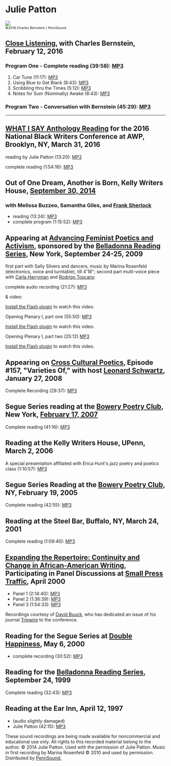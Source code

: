Julie Patton
============

![](https://media.sas.upenn.edu/pennsound/authors/Patton/Patton-Julie_2016-02-12.jpg)  
<span style="font-size:75%;">©2016 Charles Bernstein / PennSound</span>


[Close Listening](Close-Listening.php), with Charles Bernstein, February 12, 2016
---------------------------------------------------------------------------------

### Program One - Complete reading (39:58): [MP3](https://media.sas.upenn.edu/pennsound/authors/Patton/Close-Listening/Patton_Julie_Close_Listening_reading_2-12-16.mp3)

1.  Car Tune (11:17): [MP3](https://media.sas.upenn.edu/pennsound/authors/Patton/Close-Listening/Patton-Julie_Close-Listening-Reading_Car-Tune_2-12-16.mp3)
2.  Using Blue to Get Black (8:43): [MP3](https://media.sas.upenn.edu/pennsound/authors/Patton/Close-Listening/Patton-Julie_Close-Listening-Reading_Using-Blue-To-Get-Black_2-12-16.mp3)
3.  Scribbling thru the Times (5:12): [MP3](https://media.sas.upenn.edu/pennsound/authors/Patton/Close-Listening/Patton-Julie_Close-Listening-Reading_Scribbling-Thru-the-Times_2-12-16.mp3)
4.  Notes for Sum (Nominally) Awake (8:43): [MP3](https://media.sas.upenn.edu/pennsound/authors/Patton/Close-Listening/Patton-Julie_Close-Listening-Reading_Notes-For-Some-Awake_2-12-16.mp3)

### Program Two - Conversation with Bernstein (45:29): [MP3](https://media.sas.upenn.edu/pennsound/authors/Patton/Close-Listening/Patton_Julie_Close_Listening_conversation_2-12-16.mp3)

------------------------------------------------------------------------

[WHAT I SAY Anthology Reading](Heatstrings.php#WHAT-I-SAY-MAR-16) for the 2016 National Black Writers Conference at AWP, Brooklyn, NY, March 31, 2016
-----------------------------------------------------------------------------------------------------------------------------------------------------

reading by Julie Patton (13:20): [MP3](https://media.sas.upenn.edu/pennsound/groups/Heatstrings/3-31-16/Patton-Julie_WHAT-I-SAY_Heatstrings_3-31-16.mp3)

complete reading (1:54:16): [MP3](https://media.sas.upenn.edu/pennsound/groups/Heatstrings/3-31-16/Complete_WHAT-I-SAY_Heatstrings_3-31-16.mp3)


Out of One Dream, Another is Born, Kelly Writers House, [September 30, 2014](http://writing.upenn.edu/wh/calendar/0914.php#30)
------------------------------------------------------------------------------------------------------------------------------

### with Melissa Buzzeo, Samantha Giles, and [Frank Sherlock](Sherlock.php)

-   reading (13:24): [MP3](https://media.sas.upenn.edu/pennsound/authors/Patton/Out-of-One-Dream/Patton-Julie_Out-Of-One-Dream_KWH-UPenn_09-30-2014.mp3)
-   complete program (1:15:52): [MP3](https://media.sas.upenn.edu/pennsound/authors/Sherlock/Out-of-One-Dream/Out-Of-One-Dream_Complete-Recording_KWH-UPenn_09-30-2014.mp3)

Appearing at [Advancing Feminist Poetics and Activism](http://writing.upenn.edu/pennsound/x/ADFEMPO-09.php), sponsored by the [Belladonna Reading Series](http://writing.upenn.edu/pennsound/x/Belladonna.php), New York, September 24-25, 2009
-----------------------------------------------------------------------------------------------------------------------------------------------------------------------------------------------------------------------------------------------

first part with Sally Silvers and dancers, music by Marina Rosenfeld (electronics, voice and turntable), till 4'18"; second part mutli-voice piece with [Carla Harryman](http://writing.upenn.edu/pennsound/x/Harryman.php) and [Rodrigo Toscano](http://writing.upenn.edu/pennsound/x/Toscano.html)

complete audio recording (21:27): [MP3](http://media.sas.upenn.edu/pennsound/groups/ADFEMPO-09/Patton-Harryman-Toscano_Complete-Recording_ADFEMPO_NYC_9-09.mp3)

& video:  

[Install the Flash plugin](http://get.adobe.com/flashplayer/) to watch this video.

  
  

Opening Plenary I, part one (55:50): [MP3](http://media.sas.upenn.edu/pennsound/groups/ADFEMPO-09/Foster-Jones-Keene-Patton-Shockley_Complete-Recording_Opening-Plenary-I-Why-You-Talk-Like-That_ADFEMPO_NYC_9-24-09.mp3)

[Install the Flash plugin](http://get.adobe.com/flashplayer/) to watch this video.

  
  

Opening Plenary I, part two (25:12) [MP3](http://media.sas.upenn.edu/pennsound/groups/ADFEMPO-09/Shockley-Keene_Complete-Recording_ADFEMPO_NYC_9-24-09.mp3)

[Install the Flash plugin](http://get.adobe.com/flashplayer/) to watch this video.

Appearing on [Cross Cultural Poetics](http://writing.upenn.edu/pennsound/x/XCP.php), Episode \#157, "Varieties Of," with host [Leonard Schwartz](http://www.writing.upenn.edu/pennsound/x/Schwartz.php), January 27, 2008
-------------------------------------------------------------------------------------------------------------------------------------------------------------------------------------------------------------------------

Complete Recording (29:37): [MP3](http://media.sas.upenn.edu/pennsound/groups/XCP/XCP_157_Patton_1-27-07.mp3)

Segue Series reading at the [Bowery Poetry Club](Segue-BPC.html), New York, [February 17, 2007](http://writing.upenn.edu/pennsound/x/Segue-BPC.html#Patton_2-17-07)
-------------------------------------------------------------------------------------------------------------------------------------------------------------------

Complete reading (41:16): [MP3](http://media.sas.upenn.edu/pennsound/authors/Patton/Patton-Julie_BPC-Segue_2-17-07.mp3)

Reading at the Kelly Writers House, UPenn, March 2, 2006
--------------------------------------------------------

A special presentation affiliated with Erica Hunt's jazz poetry and poetics class (1:10:57): [MP3](http://media.sas.upenn.edu/pennsound/authors/Patton/Patton-Julie_at-Erica-Hunts-Class_03-02-06.mp3)

Segue Series Reading at the [Bowery Poetry Club](Segue-BPC.html), NY, February 19, 2005
---------------------------------------------------------------------------------------

Complete reading (42:55): [MP3](http://media.sas.upenn.edu/pennsound/authors/Patton/Patton-Julie_Segue_NY_2-19-05.mp3)

Reading at the Steel Bar, Buffalo, NY, March 24, 2001
-----------------------------------------------------

Complete reading (1:09:40): [MP3](http://media.sas.upenn.edu/pennsound/authors/Patton/Patton-Julie_Steel-Bar_Buffalo_3-24-01.mp3)

[Expanding the Repertoire: Continuity and Change in African-American Writing](http://writing.upenn.edu/pennsound/x/Expanding-the-Repertoire.php), Participating in Panel Discussions at [Small Press Traffic](http://smallpresstraffic.org), April 2000
-------------------------------------------------------------------------------------------------------------------------------------------------------------------------------------------------------------------------------------------------------

-   Panel 1 (2:14:40): [MP3](http://media.sas.upenn.edu/pennsound/authors/Buuck/Panel-Discussions/Buuck-David_Panel-Discussion_Panel-1.mp3)
-   Panel 2 (1:36:39): [MP3](http://media.sas.upenn.edu/pennsound/authors/Buuck/Panel-Discussions/Buuck-David_Panel-Discussion_Panel-2.mp3)
-   Panel 3 (1:54:33): [MP3](http://media.sas.upenn.edu/pennsound/authors/Buuck/Panel-Discussions/Buuck-David_Panel-Discussion_Panel-3.mp3)

Recordings courtesy of [David Buuck](http://writing.upenn.edu/pennsound/x/Buuck.php), who has dedicated an issue of his journal [Tripwire](http://davidbuuck.com/tripwire/backissues.html) to the conference.

Reading for the Segue Series at [Double Happiness](Segue-DH.php), May 6, 2000
-----------------------------------------------------------------------------

-   complete recording (30:52): [MP3](http://media.sas.upenn.edu/pennsound/authors/Patton/Patton-Julie_Complete-Reading_Segue-DH_NYC_5-6-00.mp3)

Reading for the [Belladonna Reading Series](http://writing.upenn.edu/pennsound/x/Belladonna.php), September 24, 1999
--------------------------------------------------------------------------------------------------------------------

Complete reading (32:43): [MP3](http://media.sas.upenn.edu/pennsound/authors/Patton/Patton-Julie_Belladonna_9-24-99.mp3)

Reading at the Ear Inn, April 12, 1997
--------------------------------------

-   (audio slightly damaged)
-   Julie Patton (42:15): [MP3](https://media.sas.upenn.edu/pennsound/authors/Patton/Patton-Julie_Ear-Inn-NYC_04-12-97.mp3)

These sound recordings are being made available for noncommercial and educational use only.
All rights to this recorded material belong to the author. © 2014 Julie Patton.
Used with the permission of Julie Patton. Music in first recording by Marina Rosenfeld © 2010 and used by permission. Distributed by [PennSound.](../index.html)
